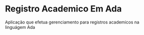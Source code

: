 ﻿# Registro Academico Em Ada
Aplicação que efetua gerenciamento para registros academicos na linguágem Ada


